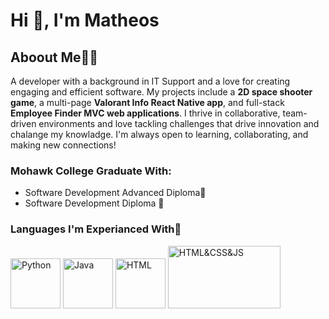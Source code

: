 # Hi 👋, I'm Matheos

## Aboout Me👨‍💻
A developer with a background in IT Support and a love for creating engaging and efficient software.
My projects include a **2D space shooter game**, a multi-page **Valorant Info React Native app**, and full-stack **Employee Finder MVC web applications**. 
I thrive in collaborative, team-driven environments and love tackling challenges that drive innovation and chalange my knowladge.
I'm always open to learning, collaborating, and making new connections!

### Mohawk College Graduate With:
-  Software Development Advanced Diploma📜
-  Software Development Diploma 📃

### Languages I'm Experianced With💬
<img src="https://github.com/user-attachments/assets/5f2d8771-7220-4d2a-971e-e88487d4262f" alt="Python" width="80" height="80">
<img src="https://github.com/user-attachments/assets/3b50f80d-98db-4f08-9d09-0386b47ea740" alt="Java" width="80" height="80">
<img src="https://github.com/user-attachments/assets/fecb96c8-0080-442e-8efb-3603365472bd" alt="HTML" width="80" height="80">
<img src="https://github.com/user-attachments/assets/b0974a57-3728-497e-b80c-4fb6ecea2f91" alt="HTML&CSS&JS" width="180" height="100">




